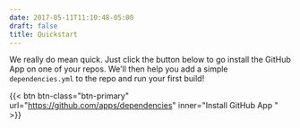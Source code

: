 ```yaml
---
date: 2017-05-11T11:10:48-05:00
draft: false
title: Quickstart
---
```


We really do mean quick. Just click the button below to go install the GitHub
App on one of your repos. We'll then help you add a simple `dependencies.yml`
to the repo and run your first build!

{{< btn btn-class="btn-primary" url="https://github.com/apps/dependencies" inner="Install GitHub App <span class='fa fa-chevron-right'></span>" >}}

